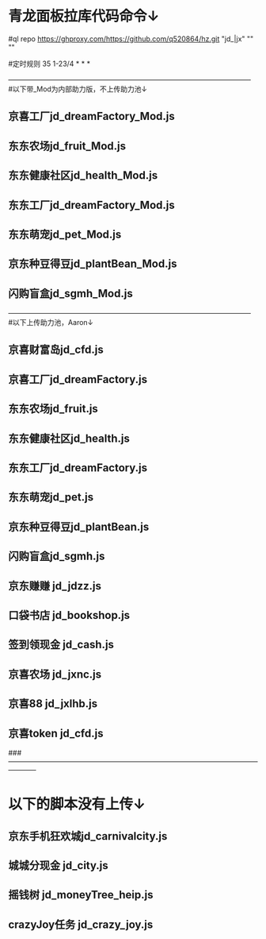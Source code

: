 # 青龙面板拉库代码命令↓

#ql repo https://ghproxy.com/https://github.com/q520864/hz.git "jd_|jx" "" ""

#定时规则  35 1-23/4 * * *

———————————————————————————————————     
#以下带_Mod为内部助力版，不上传助力池↓
## 京喜工厂jd_dreamFactory_Mod.js
## 东东农场jd_fruit_Mod.js
## 东东健康社区jd_health_Mod.js
## 东东工厂jd_dreamFactory_Mod.js
## 东东萌宠jd_pet_Mod.js
## 京东种豆得豆jd_plantBean_Mod.js
## 闪购盲盒jd_sgmh_Mod.js

———————————————————————————————————     
#以下上传助力池，Aaron↓
## 京喜财富岛jd_cfd.js
## 京喜工厂jd_dreamFactory.js
## 东东农场jd_fruit.js
## 东东健康社区jd_health.js
## 东东工厂jd_dreamFactory.js
## 东东萌宠jd_pet.js
## 京东种豆得豆jd_plantBean.js
## 闪购盲盒jd_sgmh.js

## 京东赚赚 jd_jdzz.js
## 口袋书店 jd_bookshop.js
## 签到领现金 jd_cash.js
## 京喜农场 jd_jxnc.js
## 京喜88 jd_jxlhb.js
## 京喜token jd_cfd.js

###————————————————————————————————————————
# 以下的脚本没有上传↓
## 京东手机狂欢城jd_carnivalcity.js
## 城城分现金 jd_city.js
## 摇钱树 jd_moneyTree_heip.js
## crazyJoy任务 jd_crazy_joy.js
